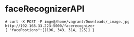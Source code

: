 # faceRecognizerAPI
```
# curl -X POST -F img=@/home/vagrant/Downloads/_image.jpg http://192.168.33.223:5000/facerecognizer
{ "facePostions":[(196, 343, 314, 225)] }
```
